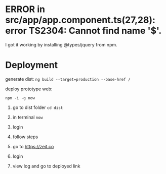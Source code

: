 ERROR in src/app/app.component.ts(27,28): error TS2304: Cannot find name '$'.
===================================================================

I got it working by installing @types/jquery from npm.



Deployment
===================================================================
generate dist:
`ng build --target=production --base-href /`

deploy prototype web:

`npm -i -g now`

1. go to dist folder `cd dist`
2. in terminal `now`
3. login
4. follow steps

5. go to https://zeit.co
6. login
7. view log and go to deployed link
